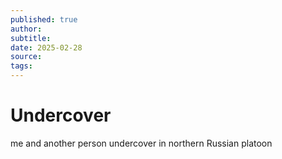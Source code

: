 ```yaml
---
published: true
author: 
subtitle: 
date: 2025-02-28
source: 
tags: 
---
```


# Undercover


me and another person undercover in northern Russian platoon
